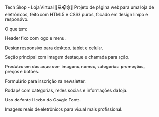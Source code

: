 Tech Shop - Loja Virtual 🛒💻🎧⌚📱
Projeto de página web para uma loja de eletrônicos, feito com HTML5 e CSS3 puros, focado em design limpo e responsivo.

O que tem:

Header fixo com logo e menu.

Design responsivo para desktop, tablet e celular.

Seção principal com imagem destaque e chamada para ação.

Produtos em destaque com imagens, nomes, categorias, promoções, preços e botões.

Formulário para inscrição na newsletter.

Rodapé com categorias, redes sociais e informações da loja.

Uso da fonte Heebo do Google Fonts.

Imagens reais de eletrônicos para visual mais profissional.
